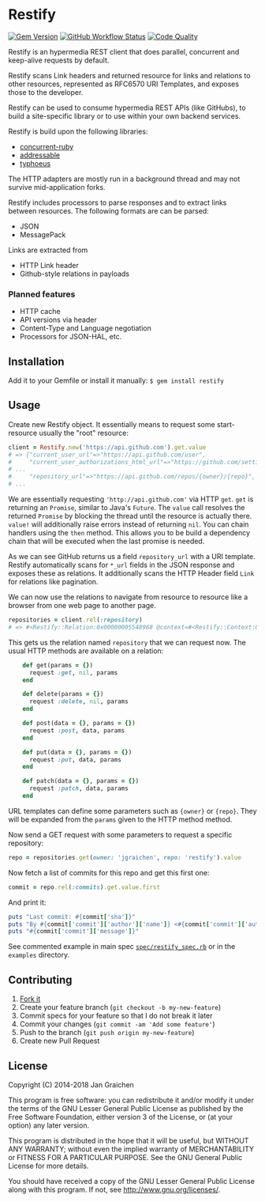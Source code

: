 # Restify

[![Gem Version](https://img.shields.io/gem/v/restify?logo=ruby)](https://rubygems.org/gems/restify)
[![GitHub Workflow Status](https://img.shields.io/github/workflow/status/jgraichen/restify/test?logo=github)](https://github.com/jgraichen/restify/actions)
[![Code Quality](https://codebeat.co/badges/18ffe6b7-8239-493a-b5b6-be329b9f275d)](https://codebeat.co/projects/github-com-jgraichen-restify-master)

Restify is an hypermedia REST client that does parallel, concurrent and keep-alive requests by default.

Restify scans Link headers and returned resource for links and relations to other resources, represented as RFC6570 URI Templates, and exposes those to the developer.

Restify can be used to consume hypermedia REST APIs (like GitHubs), to build a site-specific library or to use within your own backend services.

Restify is build upon the following libraries:

* [concurrent-ruby](https://github.com/ruby-concurrency/concurrent-ruby)
* [addressable](https://github.com/sporkmonger/addressable)
* [typhoeus](https://github.com/typhoeus/typhoeus)

The HTTP adapters are mostly run in a background thread and may not survive mid-application forks.

Restify includes processors to parse responses and to extract links between resources. The following formats are can be parsed:

* JSON
* MessagePack

Links are extracted from

* HTTP Link header
* Github-style relations in payloads

### Planned features

* HTTP cache
* API versions via header
* Content-Type and Language negotiation
* Processors for JSON-HAL, etc.

## Installation

Add it to your Gemfile or install it manually: `$ gem install restify`

## Usage

Create new Restify object. It essentially means to request some start-resource usually the "root" resource:

```ruby
client = Restify.new('https://api.github.com').get.value
# => {"current_user_url"=>"https://api.github.com/user",
#     "current_user_authorizations_html_url"=>"https://github.com/settings/connections/applications{/client_id}",
# ...
#     "repository_url"=>"https://api.github.com/repos/{owner}/{repo}",
# ...
```

We are essentially requesting `'http://api.github.com'` via HTTP `get`. `get` is returning an `Promise`, similar to Java's `Future`. The `value` call resolves the returned `Promise` by blocking the thread until the resource is actually there. `value!` will additionally raise errors instead of returning `nil`. You can chain handlers using the `then` method. This allows you to be build a dependency chain that will be executed when the last promise is needed.

As we can see GitHub returns us a field `repository_url` with a URI template. Restify automatically scans for `*_url` fields in the JSON response and exposes these as relations. It additionally scans the HTTP Header field `Link` for relations like pagination.

We can now use the relations to navigate from resource to resource like a browser from one web page to another page.

```ruby
repositories = client.rel(:repository)
# => #<Restify::Relation:0x00000005548968 @context=#<Restify::Context:0x007f6024066ae0 @uri=#<Addressable::URI:0x29d8684 URI:https://api.github.com>>, @template=#<Addressable::Template:0x2aa44a0 PATTERN:https://api.github.com/repos/{owner}/{repo}>>
```

This gets us the relation named `repository` that we can request now. The usual HTTP methods are available on a relation:

```ruby
    def get(params = {})
      request :get, nil, params
    end

    def delete(params = {})
      request :delete, nil, params
    end

    def post(data = {}, params = {})
      request :post, data, params
    end

    def put(data = {}, params = {})
      request :put, data, params
    end

    def patch(data = {}, params = {})
      request :patch, data, params
    end
```

URL templates can define some parameters such as `{owner}` or `{repo}`. They will be expanded from the `params` given to the HTTP method method.

Now send a GET request with some parameters to request a specific repository:

```ruby
repo = repositories.get(owner: 'jgraichen', repo: 'restify').value
```

Now fetch a list of commits for this repo and get this first one:

```ruby
commit = repo.rel(:commits).get.value.first
```

And print it:

```ruby
puts "Last commit: #{commit['sha']}"
puts "By #{commit['commit']['author']['name']} <#{commit['commit']['author']['email']}>"
puts "#{commit['commit']['message']}"
```

See commented example in main spec [`spec/restify_spec.rb`](https://github.com/jgraichen/restify/blob/master/spec/restify_spec.rb#L100) or in the `examples` directory.

## Contributing

1. [Fork it](http://github.com/jgraichen/restify/fork)
2. Create your feature branch (`git checkout -b my-new-feature`)
3. Commit specs for your feature so that I do not break it later
4. Commit your changes (`git commit -am 'Add some feature'`)
5. Push to the branch (`git push origin my-new-feature`)
6. Create new Pull Request

## License

Copyright (C) 2014-2018 Jan Graichen

This program is free software: you can redistribute it and/or modify it under the terms of the GNU Lesser General Public License as published by the Free Software Foundation, either version 3 of the License, or (at your option) any later version.

This program is distributed in the hope that it will be useful, but WITHOUT ANY WARRANTY; without even the implied warranty of MERCHANTABILITY or FITNESS FOR A PARTICULAR PURPOSE.  See the GNU General Public License for more details.

You should have received a copy of the GNU Lesser General Public License along with this program.  If not, see <http://www.gnu.org/licenses/>.
